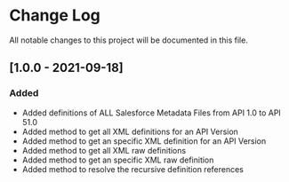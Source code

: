 # Change Log
All notable changes to this project will be documented in this file.
## [1.0.0 - 2021-09-18]
### Added
- Added definitions of ALL Salesforce Metadata Files from API 1.0 to API 51.0
- Added method to get all XML definitions for an API Version
- Added method to get an specific XML definition for an API Version
- Added method to get all XML raw definitions
- Added method to get an specific XML raw definition
- Added method to resolve the recursive definition references

